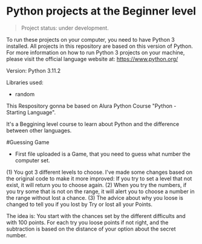 # Python projects at the Beginner level

> Project status: under development.

To run these projects on your computer, you need to have Python 3 installed.
All projects in this repository are based on this version of Python. 
For more information on how to run Python 3 projects on your machine, 
please visit the official language website at: https://www.python.org/

Version: Python 3.11.2

Libraries used:
* random

This Respository gonna be based on Alura Python Course "Python - Starting Language".

It's a Beggining level course to learn about Python and the difference between other languages.

#Guessing Game

- First file uploaded is a Game, that you need to guess what number the computer set.

 (1) You got 3 different levels to choose. I've made some changes based on the original code to make it more improved: If you try to set a level that not exist, it will return you to choose again.
 (2) When you try the numbers, if you try some that is not on the range, it will alert you to choose a number in the range without lost a chance.
 (3) The advice about why you loose is changed to tell you if you lost by Try or lost all your Points.

 The idea is: You start with the chances set by the different difficults and with 100 points. For each try you loose points if not right, and the subtraction is based on the distance of your option about the secret number.